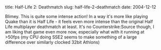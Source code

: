 title: Half-Life 2: Deathmatch
slug: half-life-2-deathmatch
date: 2004-12-12


Blimey. This is quite some intense action!
In a way it's more like playing Quake than it is Half Life - it feels even more intense than the original Half Life multiplayer deathmatch at least.
It's no Counterstrike:Source though, I am liking that game even more now, especially what with it running at &gt;50fps (my CPU doing SSE2 seems to make something of a large difference over similarly clocked 32bit Athlons)
